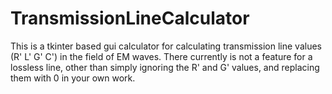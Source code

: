 # TransmissionLineCalculator
This is a tkinter based gui calculator for calculating transmission line values (R' L' G' C') in the field of EM waves. There currently is not a feature for a lossless line, other than simply ignoring the R' and G' values, and replacing them with 0 in your own work.
